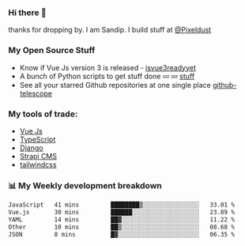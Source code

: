 ### Hi there 👋

thanks for dropping by.
I am Sandip. I build stuff at [@Pixeldust](github.com/pixeldust-in/)

###  **My Open Source Stuff**

 - Know if Vue Js version 3 is released -  [isvue3readyyet](https://github.com/sandiprb/isvue3readyyet)
 - A bunch of Python scripts to get stuff done 💤 💤 [stuff](https://github.com/sandiprb/stuff)
 - See all your starred Github repositories at one single place [github-telescope](https://github.com/sandiprb/github-telescope)



###  **My tools of trade:**
 - [Vue Js](https://github.com/vuejs/vue/)
 - [TypeScript](https://github.com/microsoft/TypeScript)
 - [Django](github.com/django/django)
 - [Strapi CMS](github.com/strapi/strapi)
 - [tailwindcss](https://github.com/tailwindlabs/tailwindcss)


###  📊 **My Weekly development breakdown**
<!--START_SECTION:waka-->

```txt
JavaScript   41 mins         ████████▒░░░░░░░░░░░░░░░░   33.01 %
Vue.js       30 mins         ██████░░░░░░░░░░░░░░░░░░░   23.89 %
YAML         14 mins         ██▓░░░░░░░░░░░░░░░░░░░░░░   11.22 %
Other        10 mins         ██▒░░░░░░░░░░░░░░░░░░░░░░   08.68 %
JSON         8 mins          █▓░░░░░░░░░░░░░░░░░░░░░░░   06.35 %
```

<!--END_SECTION:waka-->
